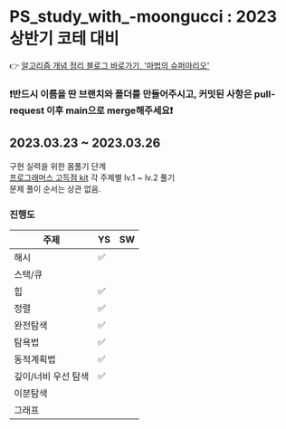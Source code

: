 # PS_study_with_-moongucci : 2023 상반기 코테 대비

👉 [알고리즘 개념 정리 블로그 바로가기, '마법의 슈퍼마리오'](https://blog.naver.com/kks227)  

### ❗️반드시 이름을 딴 브랜치와 폴더를 만들어주시고, 커밋된 사항은 pull-request 이후 main으로 merge해주세요❗️


## 2023.03.23 ~ 2023.03.26  

구현 실력을 위한 몸풀기 단계  
[프로그래머스 고득점 kit](https://school.programmers.co.kr/learn/challenges?tab=algorithm_practice_kit) 각 주제별 lv.1 ~ lv.2 풀기  
문제 풀이 순서는 상관 없음.  

### 진행도

|       주제      | YS  | SW  |
| ---------------| --- | --- |
| 해시            |  ✅ |     |
| 스택/큐          |    |     |
| 힙              | ✅ |     |
| 정렬             | ✅ |     |
| 완전탐색          | ✅ |     |
| 탐욕법           | ✅ |     |
| 동적계획법        | ✅ |     |
| 깊이/너비 우선 탐색 | ✅ |     |
| 이분탐색          |   |     |
| 그래프           |    |     |

